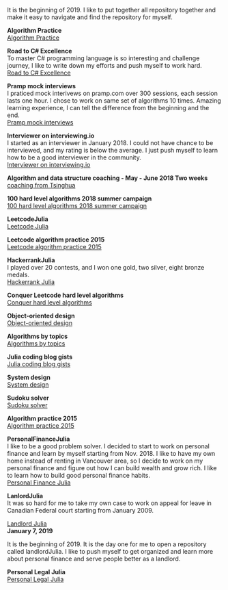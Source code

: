 
It is the beginning of 2019. I like to put together all repository together and make it easy to navigate and find the repository for myself. <br>

**Algorithm Practice**<br>
[Algorithm Practice](https://github.com/jianminchen/AlgorithmsPractice)<br>

**Road to C# Excellence**<br>
To master C# programming language is so interesting and challenge journey, I like to write down my efforts and push myself to work hard. <br>
[Road to C# Excellence](https://github.com/jianminchen/RoadToCSharpExcellence)<br>

**Pramp mock interviews**<br>
I praticed mock interivews on pramp.com over 300 sessions, each session lasts one hour. I chose to work on same set of algorithms 10 times. Amazing learning experience, I can tell the difference from the beginning and the end. <br>
[Pramp mock interviews](https://github.com/jianminchen/Mock-interviews)<br>

**Interviewer on interviewing.io**<br>
I started as an interviewer in January 2018. I could not have chance to be interviewed, and my rating is below the average. I just push myself to learn how to be a good interviewer in the community.<br>
[Interviewer on interviewing.io](https://github.com/jianminchen/interviewer-Julia)<br>

**Algorithm and data structure coaching - May - June 2018 Two weeks**<br>
[coaching from Tsinghua](https://github.com/jianminchen/CoachingFromTsinghua)<br>

**100 hard level algorithms 2018 summer campaign**<br>
[100 hard level algorithms 2018 summer campaign](https://github.com/jianminchen/100-hard-level-algorithms-2018-summer-campaign)<br>

**LeetcodeJulia**<br>
[Leetcode Julia](https://github.com/jianminchen/Leetcode_Julia)<br>

**Leetcode algorithm practice 2015**<br>
[Leetcode algorithm practice 2015](https://github.com/jianminchen/Leetcode_C-)<br>

**HackerrankJulia**<br>
I played over 20 contests, and I won one gold, two silver, eight bronze medals. <br>
[Hackerrank Julia](https://github.com/jianminchen/Hackerrank-Julia)<br>

**Conquer Leetcode hard level algorithms**<br>
[Conquer hard level algorithms](https://github.com/jianminchen/Conquer-Leetcode-hard-level-algorithms)<br>

**Object-oriented design**<br>
[Object-oriented design](https://github.com/jianminchen/Object-oriented-Design)<br>

**Algorithms by topics**<br>
[Algorithms by topics](https://github.com/jianminchen/AlgorithmsByTopics)<br>

**Julia coding blog gists**<br>
[Julia coding blog gists](https://github.com/jianminchen/juliaCodingBlogGists)<br>

**System design**<br>
[System design](https://github.com/jianminchen/System-design)<br>

**Sudoku solver**<br>
[Sudoku solver](https://github.com/jianminchen/sudokuSolver)<br>

**Algorithm practice 2015**<br>
[Algorithm practice 2015](https://github.com/jianminchen/Algorithms_Julia_practice_starting2015)<br>

**PersonalFinanceJulia**<br>
I like to be a good problem solver. I decided to start to work on personal finance and learn by myself starting from Nov. 2018. I like to have my own home instead of renting in Vancouver area, so I decide to work on my personal finance and figure out how I can build wealth and grow rich. I like to learn how to build good personal finance habits. <br>
[Personal Finance Julia](https://github.com/jianminchen/PersonalFinanceJulia)<br>

**LanlordJulia**<br>
It was so hard for me to take my own case to work on appeal for leave in Canadian Federal court starting from January 2009. 

[Landlord Julia](https://github.com/jianminchen/LandlordJulia)<br>
**January 7, 2019**<br>

It is the beginning of 2019. It is the day one for me to open a repository called landlordJulia. I like to push myself to get organized and learn more about personal finance and serve people better as a landlord. 

**Personal Legal Julia**<br>
[Personal Legal Julia](https://github.com/jianminchen/PersonalLegalJulia)<br>

